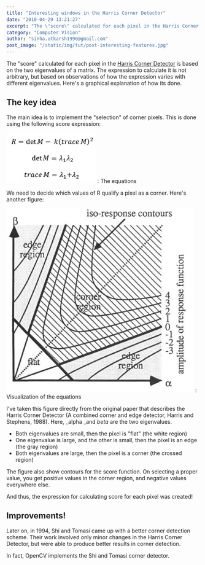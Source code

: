 ```yaml
---
title: "Interesting windows in the Harris Corner Detector"
date: "2010-04-29 13:21:27"
excerpt: "The \"score\" calculated for each pixel in the Harris Corner Detector is based on the two eigenvalues of a matrix. The expression to calculate it is not arbitrary, but based on observations of how the expression varies with different eigenvalues. Here's a graphical explanation of how its done."
category: "Computer Vision"
author: "sinha.utkarsh1990@gmail.com"
post_image: "/static/img/tut/post-interesting-features.jpg"
---
```

The "score" calculated for each pixel in the [Harris Corner Detector](/tutorials/harris-corner-detector/) is based on the two eigenvalues of a matrix. The expression to calculate it is not arbitrary, but based on observations of how the expression varies with different eigenvalues. Here's a graphical explanation of how its done. 

## The key idea

The main idea is to implement the "selection" of corner pixels. This is done using the following score expression:

![](/static/img/tut/harris-equation8.jpg)
: The equations

We need to decide which values of R qualify a pixel as a corner. Here's another figure:

![](/static/img/tut/score-isoresponse-contours.jpg)
: Visualization of the equations

I've taken this figure directly from the original paper that describes the Harris Corner Detector (A combined corner and edge detector, Harris and Stephens, 1988). Here, _alpha _and _beta_ are the two eigenvalues. 

  * Both eigenvalues are small, then the pixel is "flat" (the white region)
  * One eigenvalue is large, and the other is small, then the pixel is an edge (the gray region)
  * Both eigenvalues are large, then the pixel is a corner (the crossed region)

The figure also show contours for the score function. On selecting a proper value, you get positive values in the corner region, and negative values everywhere else.

And thus, the expression for calculating score for each pixel was created! 

## Improvements!

Later on, in 1994, Shi and Tomasi came up with a better corner detection scheme. Their work involved only minor changes in the Harris Corner Detector, but were able to produce better results in corner detection.

In fact, OpenCV implements the Shi and Tomasi corner detector.
